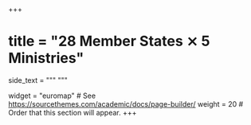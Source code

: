 +++
# title = "28 Member States ⨯ 5 Ministries"

side_text = """
"""

widget = "euromap"  # See https://sourcethemes.com/academic/docs/page-builder/
weight = 20  # Order that this section will appear.
+++
